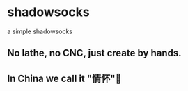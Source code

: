 # shadowsocks
a simple shadowsocks

## No lathe, no CNC, just create by hands.

## In China we call it "情怀"🌚
